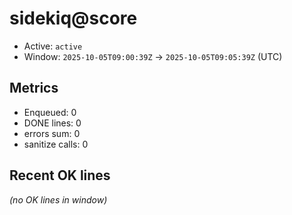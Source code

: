 # sidekiq@score

- Active: `active`
- Window: `2025-10-05T09:00:39Z` → `2025-10-05T09:05:39Z` (UTC)

## Metrics
- Enqueued: 0
- DONE lines: 0
- errors sum: 0
- sanitize calls: 0

## Recent OK lines
_(no OK lines in window)_
